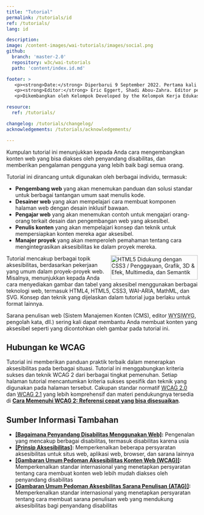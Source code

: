 ```yaml
---
title: "Tutorial"
permalink: /tutorials/id
ref: /tutorials/
lang: id

description:
image: /content-images/wai-tutorials/images/social.png
github:
  branch: 'master-2.0'
  repository: w3c/wai-tutorials
  path: 'content/index.id.md'

footer: >
   <p><strong>Date:</strong> Diperbarui 9 September 2022. Pertama kali dipublikasikan September 2014. CHANGELOG.</p>
   <p><strong>Editor:</strong> Eric Eggert, Shadi Abou-Zahra. Editor pembaruan: Brian Elton. Kontributor: Shawn Lawton Henry, Anna Belle Leiserson, Sharron Rush, Bim Egan, <a href="https://www.w3.org/groups/wg/ag/participants">peserta AG WG</a>, <a href="https://www.w3.org/groups/wg/eowg/participants">peserta EOWG</a>. ACKNOWLEDGEMENTS.</p>
   <p>Dikembangkan oleh Kelompok Developed by the Kelompok Kerja Edukasi dan Pendampingan (<a href="https://www.w3.org/groups/wg/eowg">EOWG</a>). Dikembangkan dengan dukungan dari <a href="https://www.w3.org/WAI/ACT/">proyek WAI-ACT</a>, didanai bersama oleh Program <abbr title="Teknologi Masyarakat Informasi">IST</abbr> Komisi Eropa.</p>

resource:
  ref: /tutorials/

changelog: /tutorials/changelog/
acknowledgements: /tutorials/acknowledgements/

---
```


Kumpulan tutorial ini menunjukkan kepada Anda cara mengembangkan konten web yang bisa diakses oleh penyandang disabilitas, dan memberikan pengalaman pengguna yang lebih baik bagi semua orang.

Tutorial ini dirancang untuk digunakan oleh berbagai individu, termasuk:

* **Pengembang web** yang akan menemukan panduan dan solusi standar untuk berbagai tantangan umum saat menulis kode.
* **Desainer web** yang akan mempelajari cara membuat komponen halaman web dengan desain inklusif bawaan.
* **Pengajar web** yang akan menemukan contoh untuk mengajari orang-orang terkait desain dan pengembangan web yang aksesibel.
* **Penulis konten** yang akan mempelajari konsep dan teknik untuk mempersiapkan konten mereka agar aksesibel.
* **Manajer proyek** yang akan memperoleh pemahaman tentang cara mengintegrasikan aksesibilitas ke dalam proyek mereka.

<img src="{{ '/content-images/wai-tutorials/html5-badge-h-css3-graphics-multimedia-semantics.png' | relative_url }}" width="229" height="64" alt="HTML5 Didukung dengan CSS3 / Penggayaan, Grafik, 3D &amp; Efek, Multimedia, dan Semantik" title="HTML5 Didukung dengan CSS3 / Penggayaan, Grafik, 3D &amp; Efek, Multimedia, dan Semantik" style="float: right; margin-left: 1em;"> Tutorial mencakup berbagai topik aksesibilitas, berdasarkan pekerjaan yang umum dalam proyek-proyek web. Misalnya, menunjukkan kepada Anda cara menyediakan gambar dan tabel yang aksesibel menggunakan berbagai teknologi web, termasuk HTML4, HTML5, CSS3, WAI-ARIA, MathML, dan SVG. Konsep dan teknik yang dijelaskan dalam tutorial juga berlaku untuk format lainnya.

Sarana penulisan web (Sistem Manajemen Konten (CMS), editor <abbr title="What you see is what you get - Apa yang Anda lihat adalah apa yang Anda dapatkan">WYSIWYG</abbr>, pengolah kata, dll.) sering kali dapat membantu Anda membuat konten yang aksesibel seperti yang dicontohkan oleh gambar pada tutorial ini.

## Hubungan ke WCAG

Tutorial ini memberikan panduan praktik terbaik dalam menerapkan aksesibilitas pada berbagai situasi. Tutorial ini menggabungkan kriteria sukses dan teknik WCAG 2 dari berbagai tingkat pemenuhan. Setiap halaman tutorial mencantumkan kriteria sukses spesifik dan teknik yang digunakan pada halaman tersebut. Cakupan standar normatif [WCAG 2.0](https://www.w3.org/TR/WCAG20/) dan [WCAG 2.1](https://www.w3.org/TR/WCAG21/) yang lebih komprehensif dan materi pendukungnya tersedia di **[Cara Memenuhi WCAG 2: Referensi cepat yang bisa disesuaikan](https://www.w3.org/WAI/WCAG21/quickref/)**.

## Sumber Informasi Tambahan

* **[[Bagaimana Penyandang Disabilitas Menggunakan Web]](/people-use-web/):** Pengenalan yang mencakup berbagai disabilitas, termasuk disabilitas karena usia
* **[[Prinsip Aksesibilitas]](/fundamentals/accessibility-principles/):** Memperkenalkan beberapa persyaratan aksesibilitas untuk situs web, aplikasi web, browser, dan sarana lainnya
* **[[Gambaran Umum Pedoman Aksesibilitas Konten Web (WCAG)]](/standards-guidelines/wcag/):** Memperkenalkan standar internasional yang menetapkan persyaratan tentang cara membuat konten web lebih mudah diakses oleh penyandang disabilitas
* **[[Gambaran Umum Pedoman Aksesbilitas Sarana Penulisan (ATAG)]](/standards-guidelines/atag/):** Memperkenalkan standar internasional yang menetapkan persyaratan tentang cara membuat sarana penulisan web yang mendukung aksesibilitas bagi penyandang disabilitas
